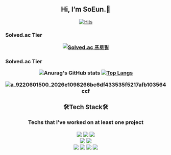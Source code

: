 </dv>
<div align="center">
<h2>Hi, I’m SoEun.🥳 <!--- 👋 &#128515;--->
 </h2>


[![Hits](https://hits.seeyoufarm.com/api/count/incr/badge.svg?url=https%3A%2F%2Fgithub.com%2FKnowsoeun%2FKnowsoeun&count_bg=%23D71515&title_bg=%23555555&icon=waze.svg&icon_color=%23E7E7E7&title=hits&edge_flat=false)](https://github.com/Knowsoeun/Knowsoeun)
 <!---https://hits.seeyoufarm.com/ -->
 
</div><h3> Solved.ac Tier<div align="center">

 
<!--![Anurag's GitHub stats](https://github-readme-stats.vercel.app/api?username=Knowsoeun&show_icons=true&theme=dracula) -->
 [![Solved.ac
프로필](http://mazassumnida.wtf/api/generate_badge?boj=orpia)](https://solved.ac/orpia)
 
 
 </div><h3> Solved.ac Tier<div align="center">
 
 ![Anurag's GitHub stats](https://github-readme-stats.vercel.app/api?username=Knowsoeun&show_icons=true&theme=tokyonight)
[![Top Langs](https://github-readme-stats.vercel.app/api/top-langs/?username=Knowsoeun&langs_count=5&layout=compact&theme=dark)](https://github.com/Knowsoeun/Knowsoeun)
 
 
<!-- [![Solved.ac Profile](http://mazassumnida.wtf/api/v2/generate_badge?boj=orpia)](https://solved.ac/orpia/)-->
<!-- [![Top Langs](https://github-readme-stats.vercel.app/api/top-langs/?username=Knowsoeun&langs_count=5&layout=compact&theme=dark)](https://github.com/Knowsoeun/Knowsoeun)-->
  
<!-- [![Top Langs](https://github-readme-stats.vercel.app/api/top-langs/?username=Knowsoeun)](https://github.com/Knowsoeun/github-readme-stats)-->

 <!--[![Solved.ac프로필](http://mazassumnida.wtf/api/pastel/generate_badge?boj=orpia)](https://solved.ac/orpia)-->
 
  ![a_9220601500_2026e1098266bc6df433535f5217afb103564ccf](https://user-images.githubusercontent.com/63652571/129332389-e8e63a8e-838a-4a68-a521-37f843e4cb17.gif)



 <!--[![Solved.ac프로필](http://mazassumnida.wtf/api/pastel/generate_badge?boj=orpia)](https://solved.ac/orpia)-->
 
  <!---dracula  tokyonight--->
</dv> 
<h3>🛠Tech Stack🛠  
 </h3>
 Techs that I've worked on at least one project
</br>
</br>
 
  <img src="https://img.shields.io/badge/C++-378ce5?style=flat-square&logo=CPLUSPLUS&logoColor=white"/>
   <img src="https://img.shields.io/badge/Python3-ffce00?style=flat-square&logo=Python&logoColor=white"/>
    <img src="https://img.shields.io/badge/JAVA-e97b52?style=flat-square&logo=java&logoColor=white"/></br>
     <img src="https://img.shields.io/badge/R-c6c2b9?style=flat-square&logo=r&logoColor=white"/>
     <img src="https://img.shields.io/badge/Drone coding-050300?style=flat-square&logo=drone&logoColor=white"/>

</br>
 <!---
<h3>&#10024;Cowork tools&#10024; 
 </h3>
--->
<img src="https://img.shields.io/badge/arduino-2d8a84?style=flat-square&logo=arduino&logoColor=white"/>
<img src="https://img.shields.io/badge/MFC-ea9618?style=flat-square&logo=MFC&logoColor="/>


 
 <img src="https://img.shields.io/badge/HTML-E34F26?style=flat-square&logo=HTML5&logoColor=white"/>
   <img src="https://img.shields.io/badge/CSS3-1c29d8?style=flat-square&logo=CSS3&logoColor=white"/> <br/>
 
  </div>
 <br/><br/>
<!---# 아래 mkdown을 참조해서, 자신의 github에 사용하자
- username=[사용자이름]
- langs_count=[화면에 표기될 언어갯수]
- layout=[화면에 리스트 형식 혹은 통계치로 보여질지 여부]
- theme=[default는 white배경. 그 외 theme는 github-readme-stats 참조]
- () = [위에 만든 자신의 username로 생성된 Repo주소]--- jogilsang>

<!---https://github.com/anuraghazra/github-readme-stats --->


<!---
- 👀 I’m interested in ...
- 🌱 I’m currently learning ...
- 💞️ I’m looking to collaborate on ...
- 📫 How to reach me ...--->

<!---
Knowsoeun/Knowsoeun is a ✨ special ✨ repository because its `README.md` (this file) appears on your GitHub profile.
You can click the Preview link to take a look at your changes.
--->
